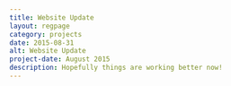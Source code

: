 ```yaml
---
title: Website Update
layout: regpage
category: projects
date: 2015-08-31
alt: Website Update
project-date: August 2015
description: Hopefully things are working better now!
---
```

